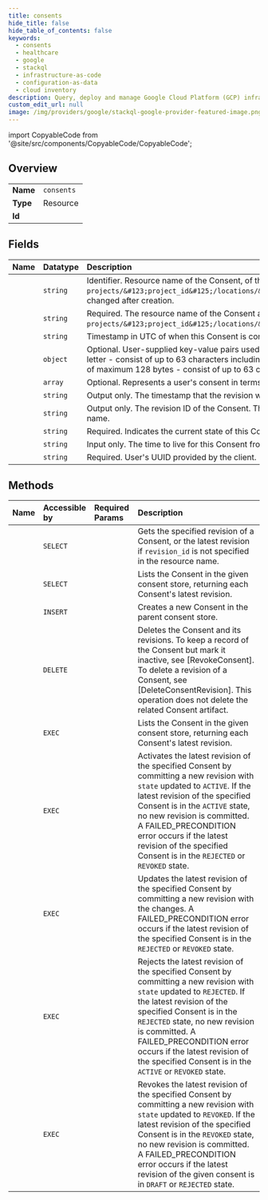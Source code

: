 ```yaml
---
title: consents
hide_title: false
hide_table_of_contents: false
keywords:
  - consents
  - healthcare
  - google    
  - stackql
  - infrastructure-as-code
  - configuration-as-data
  - cloud inventory
description: Query, deploy and manage Google Cloud Platform (GCP) infrastructure and resources using SQL
custom_edit_url: null
image: /img/providers/google/stackql-google-provider-featured-image.png
---
```


import CopyableCode from '@site/src/components/CopyableCode/CopyableCode';




## Overview
<table><tbody>
<tr><td><b>Name</b></td><td><code>consents</code></td></tr>
<tr><td><b>Type</b></td><td>Resource</td></tr>
<tr><td><b>Id</b></td><td><CopyableCode code="healthcare.consents" /></td></tr>
</tbody></table>

## Fields
| Name | Datatype | Description |
|:-----|:---------|:------------|
| <CopyableCode code="name" /> | `string` | Identifier. Resource name of the Consent, of the form `projects/&#123;project_id&#125;/locations/&#123;location_id&#125;/datasets/&#123;dataset_id&#125;/consentStores/&#123;consent_store_id&#125;/consents/&#123;consent_id&#125;`. Cannot be changed after creation. |
| <CopyableCode code="consentArtifact" /> | `string` | Required. The resource name of the Consent artifact that contains proof of the end user's consent, of the form `projects/&#123;project_id&#125;/locations/&#123;location_id&#125;/datasets/&#123;dataset_id&#125;/consentStores/&#123;consent_store_id&#125;/consentArtifacts/&#123;consent_artifact_id&#125;`. |
| <CopyableCode code="expireTime" /> | `string` | Timestamp in UTC of when this Consent is considered expired. |
| <CopyableCode code="metadata" /> | `object` | Optional. User-supplied key-value pairs used to organize Consent resources. Metadata keys must: - be between 1 and 63 characters long - have a UTF-8 encoding of maximum 128 bytes - begin with a letter - consist of up to 63 characters including lowercase letters, numeric characters, underscores, and dashes Metadata values must be: - be between 1 and 63 characters long - have a UTF-8 encoding of maximum 128 bytes - consist of up to 63 characters including lowercase letters, numeric characters, underscores, and dashes No more than 64 metadata entries can be associated with a given consent. |
| <CopyableCode code="policies" /> | `array` | Optional. Represents a user's consent in terms of the resources that can be accessed and under what conditions. |
| <CopyableCode code="revisionCreateTime" /> | `string` | Output only. The timestamp that the revision was created. |
| <CopyableCode code="revisionId" /> | `string` | Output only. The revision ID of the Consent. The format is an 8-character hexadecimal string. Refer to a specific revision of a Consent by appending `@&#123;revision_id&#125;` to the Consent's resource name. |
| <CopyableCode code="state" /> | `string` | Required. Indicates the current state of this Consent. |
| <CopyableCode code="ttl" /> | `string` | Input only. The time to live for this Consent from when it is created. |
| <CopyableCode code="userId" /> | `string` | Required. User's UUID provided by the client. |
## Methods
| Name | Accessible by | Required Params | Description |
|:-----|:--------------|:----------------|:------------|
| <CopyableCode code="get" /> | `SELECT` | <CopyableCode code="consentStoresId, consentsId, datasetsId, locationsId, projectsId" /> | Gets the specified revision of a Consent, or the latest revision if `revision_id` is not specified in the resource name. |
| <CopyableCode code="list" /> | `SELECT` | <CopyableCode code="consentStoresId, datasetsId, locationsId, projectsId" /> | Lists the Consent in the given consent store, returning each Consent's latest revision. |
| <CopyableCode code="create" /> | `INSERT` | <CopyableCode code="consentStoresId, datasetsId, locationsId, projectsId" /> | Creates a new Consent in the parent consent store. |
| <CopyableCode code="delete" /> | `DELETE` | <CopyableCode code="consentStoresId, consentsId, datasetsId, locationsId, projectsId" /> | Deletes the Consent and its revisions. To keep a record of the Consent but mark it inactive, see [RevokeConsent]. To delete a revision of a Consent, see [DeleteConsentRevision]. This operation does not delete the related Consent artifact. |
| <CopyableCode code="_list" /> | `EXEC` | <CopyableCode code="consentStoresId, datasetsId, locationsId, projectsId" /> | Lists the Consent in the given consent store, returning each Consent's latest revision. |
| <CopyableCode code="activate" /> | `EXEC` | <CopyableCode code="consentStoresId, consentsId, datasetsId, locationsId, projectsId" /> | Activates the latest revision of the specified Consent by committing a new revision with `state` updated to `ACTIVE`. If the latest revision of the specified Consent is in the `ACTIVE` state, no new revision is committed. A FAILED_PRECONDITION error occurs if the latest revision of the specified Consent is in the `REJECTED` or `REVOKED` state. |
| <CopyableCode code="patch" /> | `EXEC` | <CopyableCode code="consentStoresId, consentsId, datasetsId, locationsId, projectsId" /> | Updates the latest revision of the specified Consent by committing a new revision with the changes. A FAILED_PRECONDITION error occurs if the latest revision of the specified Consent is in the `REJECTED` or `REVOKED` state. |
| <CopyableCode code="reject" /> | `EXEC` | <CopyableCode code="consentStoresId, consentsId, datasetsId, locationsId, projectsId" /> | Rejects the latest revision of the specified Consent by committing a new revision with `state` updated to `REJECTED`. If the latest revision of the specified Consent is in the `REJECTED` state, no new revision is committed. A FAILED_PRECONDITION error occurs if the latest revision of the specified Consent is in the `ACTIVE` or `REVOKED` state. |
| <CopyableCode code="revoke" /> | `EXEC` | <CopyableCode code="consentStoresId, consentsId, datasetsId, locationsId, projectsId" /> | Revokes the latest revision of the specified Consent by committing a new revision with `state` updated to `REVOKED`. If the latest revision of the specified Consent is in the `REVOKED` state, no new revision is committed. A FAILED_PRECONDITION error occurs if the latest revision of the given consent is in `DRAFT` or `REJECTED` state. |
